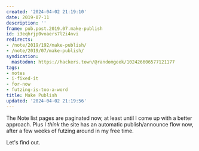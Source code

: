 ```yaml
---
created: '2024-04-02 21:19:10'
date: 2019-07-11
description: ''
fname: pub.post.2019.07.make-publish
id: i3eqhrjp0voaers7l2i4nvi
redirects:
- /note/2019/192/make-publish/
- /note/2019/07/make-publish/
syndication:
  mastodon: https://hackers.town/@randomgeek/102426606577121177
tags:
- notes
- i-fixed-it
- for-now
- futzing-is-too-a-word
title: Make Publish
updated: '2024-04-02 21:19:56'
---
```


The Note list pages are paginated now, at least until I come up with a better approach. Plus I *think* the site has an automatic publish/announce flow now, after a few weeks of futzing around in my free time.

Let's find out.